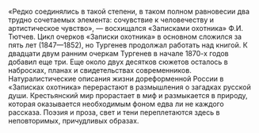 <!--2016-12-18 13:48:35-->
«Редко соединялись в такой степени, в таком полном равновесии два трудно сочетаемых элемента: сочувствие к человечеству и артистическое чувство», — восхищался «Записками охотника» Ф.И. Тютчев. Цикл очерков «Записки охотника» в основном сложился за пять лет (1847—1852), но Тургенев продолжал работать над книгой. К двадцати двум ранним очеркам Тургенев в начале 1870-х годов добавил еще три. Еще около двух десятков сюжетов осталось в набросках, планах и свидетельствах современников.
Натуралистические описания жизни дореформенной России в «Записках охотника» перерастают в размышления о загадках русской души. Крестьянский мир прорастает в миф и размыкается в природу, которая оказывается необходимым фоном едва ли не каждого рассказа. Поэзия и проза, свет и тени переплетаются здесь в неповторимых, причудливых образах.